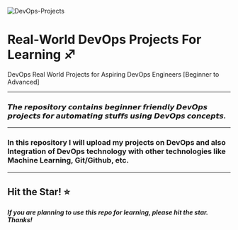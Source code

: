 ![DevOps-Projects](https://imgur.com/qimdPIU.png)

# Real-World DevOps Projects For Learning ♐

DevOps Real World Projects for Aspiring DevOps Engineers [Beginner to Advanced]

---
### 𝙏𝙝𝙚 𝙧𝙚𝙥𝙤𝙨𝙞𝙩𝙤𝙧𝙮 𝙘𝙤𝙣𝙩𝙖𝙞𝙣𝙨 𝙗𝙚𝙜𝙞𝙣𝙣𝙚𝙧 𝙛𝙧𝙞𝙚𝙣𝙙𝙡𝙮 𝘿𝙚𝙫𝙊𝙥𝙨 𝙥𝙧𝙤𝙟𝙚𝙘𝙩𝙨 𝙛𝙤𝙧 𝙖𝙪𝙩𝙤𝙢𝙖𝙩𝙞𝙣𝙜 𝙨𝙩𝙪𝙛𝙛𝙨 𝙪𝙨𝙞𝙣𝙜 𝘿𝙚𝙫𝙊𝙥𝙨 𝙘𝙤𝙣𝙘𝙚𝙥𝙩𝙨.
---
### In this repository I will upload my projects on DevOps and also Integration of DevOps technology with other technologies like Machine Learning, Git/Github, etc.

----
## Hit the Star! ⭐
***If you are planning to use this repo for learning, please hit the star. Thanks!***

